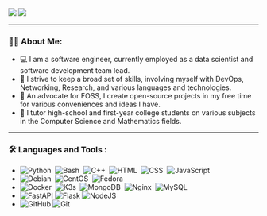 <div id="badges">
  <a href="https://www.linkedin.com/in/niv-peled-93605180/" style="text-decoration:none !important">
    <img src="https://img.shields.io/badge/LinkedIn-blue?logo=linkedin&logoColor=white&style=for-the-badge" />
  </a>
  <a href="mailto:nivpld@gmail.com" style="text-decoration:none !important">
    <img src="https://img.shields.io/badge/Gmail-EA4335?logo=gmail&logoColor=white&style=for-the-badge" />
  </a>
</div>

---

### :man_technologist: About Me:


- 💻 I am a software engineer, currently employed as a data scientist and software development team lead.
- 📐 I strive to keep a broad set of skills, involving myself with DevOps, Networking, Research, and various languages and technologies.
- 🐧 An advocate for FOSS, I create open-source projects in my free time for various conveniences and ideas I have.
- 💼 I tutor high-school and first-year college students on various subjects in the Computer Science and Mathematics fields.

---

### :hammer_and_wrench: Languages and Tools :

- <img src="https://img.shields.io/badge/Python-3776AB?style=for-the-badge&logo=python&logoColor=white" title="Python" alt="Python" />&nbsp;
<img src="https://img.shields.io/badge/Shell_Script-121011?style=for-the-badge&logo=gnu-bash&logoColor=white" title="Bash" alt="Bash" />&nbsp;
<img src="https://img.shields.io/badge/C%2B%2B-00599C?style=for-the-badge&logo=c%2B%2B&logoColor=white" title="C++" alt="C++" />&nbsp;
<img src="https://img.shields.io/badge/HTML5-E34F26?style=for-the-badge&logo=html5&logoColor=white" title="HTML5" alt="HTML" />&nbsp;
<img src="https://img.shields.io/badge/CSS3-1572B6?style=for-the-badge&logo=css3&logoColor=white"  title="CSS3" alt="CSS" />&nbsp;
<img src="https://img.shields.io/badge/JavaScript-323330?style=for-the-badge&logo=javascript&logoColor=F7DF1E" title="JavaScript" alt="JavaScript" />&nbsp;
- <img src="https://img.shields.io/badge/Debian-A81D33?style=for-the-badge&logo=debian&logoColor=white" title="Debian" alt="Debian" />&nbsp;
<img src="https://img.shields.io/badge/Cent%20OS-262577?style=for-the-badge&logo=CentOS&logoColor=white" title="CentOS" alt="CentOS" />&nbsp;
<img src="https://img.shields.io/badge/Fedora-294172?style=for-the-badge&logo=fedora&logoColor=white" title="Fedora" alt="Fedora" />&nbsp;
- <img src="https://img.shields.io/badge/Docker-1d63ed?style=for-the-badge&logo=Docker&logoColor=white" title="Docker" alt="Docker" />&nbsp;
<img src="https://img.shields.io/badge/K3s-FFC61C?style=for-the-badge&logo=K3s&logoColor=white" title="K3s" alt="K3s" />&nbsp;
<img src="https://img.shields.io/badge/MongoDB-47A248?style=for-the-badge&logo=MongoDB&logoColor=white" title="MongoDB" alt="MongoDB" />&nbsp;
<img src="https://img.shields.io/badge/NGINX-009639?style=for-the-badge&logo=NGINX&logoColor=white" title="Nginx" alt="Nginx" />&nbsp;
<img src="https://img.shields.io/badge/MySQL-4479A1?style=for-the-badge&logo=mysql&logoColor=white" title="MySQL"  alt="MySQL" />&nbsp;
- <img src="https://img.shields.io/badge/FastAPI-009688?style=for-the-badge&logo=FastAPI&logoColor=white" title="FastAPI" alt="FastAPI" />&nbsp;<img src="https://img.shields.io/badge/Flask-000000?style=for-the-badge&logo=Flask&logoColor=white" title="Flask" alt="Flask" />&nbsp;<img src="https://img.shields.io/badge/NodeJS-339933?style=for-the-badge&logo=NodeJS&logoColor=white" title="NodeJS" alt="NodeJS" />&nbsp;
- <img src="https://img.shields.io/badge/GitHub-181717?style=for-the-badge&logo=GitHub&logoColor=white" title="GitHub" alt="GitHub" />&nbsp;<img src="https://img.shields.io/badge/Git-F05032?style=for-the-badge&logo=Git&logoColor=white" title="Git" alt="Git" />&nbsp;
